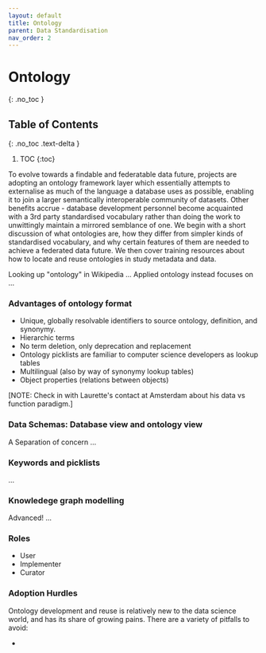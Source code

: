 ```yaml
---
layout: default
title: Ontology
parent: Data Standardisation
nav_order: 2
---
```


# Ontology
{: .no_toc }

## Table of Contents
{: .no_toc .text-delta }

1. TOC
{:toc}

To evolve towards a findable and federatable data future, projects are adopting an ontology framework layer which essentially attempts to externalise as much of the language a database uses as possible, enabling it to join a larger semantically interoperable community of datasets.  Other benefits accrue - database development personnel become acquainted with a 3rd party standardised vocabulary rather than doing the work to unwittingly maintain a mirrored semblance of one.  We begin with a short discussion of what ontologies are, how they differ from simpler kinds of standardised vocabulary, and why certain features of them are needed to achieve a federated data future.  We then cover training resources about how to locate and reuse ontologies in study metadata and data. 

Looking up "ontology" in Wikipedia ... Applied ontology instead focuses on ...

### Advantages of ontology format

* Unique, globally resolvable identifiers to source ontology, definition, and synonymy.
* Hierarchic terms
* No term deletion, only deprecation and replacement
* Ontology picklists are familiar to computer science developers as lookup tables
* Multilingual (also by way of synonymy lookup tables)
* Object properties (relations between objects)
 
[NOTE: Check in with Laurette's contact at Amsterdam about his data vs function paradigm.]

### Data Schemas: Database view and ontology view
A Separation of concern ...

### Keywords and picklists
...
### Knowledege graph modelling
Advanced! ...

### Roles
* User
* Implementer
* Curator

### Adoption Hurdles

Ontology development and reuse is relatively new to the data science world, and has its share of growing pains.  There are a variety of pitfalls to avoid:

* 
